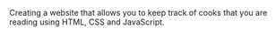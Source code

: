 Creating a website that allows you to keep track of cooks that you are reading using HTML, CSS and JavaScript.